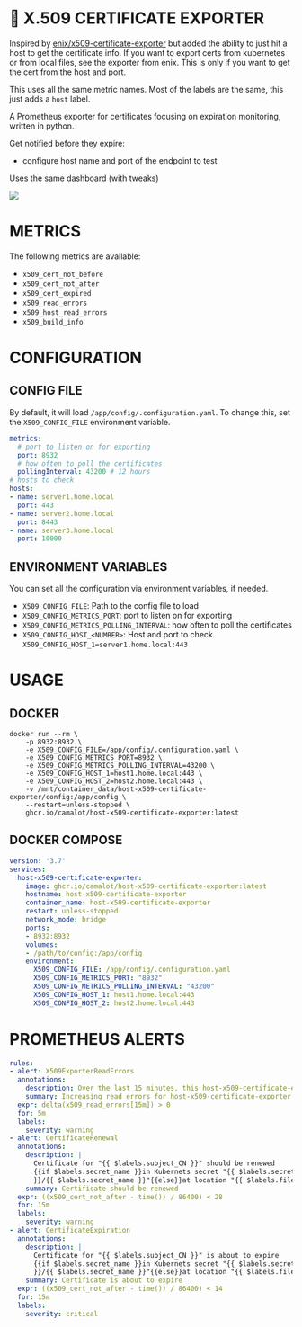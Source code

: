 # 🔏 X.509 CERTIFICATE EXPORTER

Inspired by [enix/x509-certificate-exporter](https://github.com/enix/x509-certificate-exporter) but added the ability to just hit a host to get the certificate info. If you want to export certs from kubernetes or from local files, see the exporter from enix. This is only if you want to get the cert from the host and port. 

This uses all the same metric names. Most of the labels are the same, this just adds a `host` label.

A Prometheus exporter for certificates focusing on expiration monitoring, written in python.


Get notified before they expire:

- configure host name and port of the endpoint to test

Uses the same dashboard (with tweaks) 

![](https://i.imgur.com/UWy29Rr.png)

# METRICS

The following metrics are available:

- `x509_cert_not_before`
- `x509_cert_not_after`
- `x509_cert_expired`
- `x509_read_errors`
- `x509_host_read_errors`
- `x509_build_info`


# CONFIGURATION

## CONFIG FILE

By default, it will load `/app/config/.configuration.yaml`. To change this, set the `X509_CONFIG_FILE` environment variable.

```yaml
metrics:
  # port to listen on for exporting
  port: 8932
  # how often to poll the certificates
  pollingInterval: 43200 # 12 hours
# hosts to check
hosts:
- name: server1.home.local
  port: 443
- name: server2.home.local
  port: 8443
- name: server3.home.local
  port: 10000
```

## ENVIRONMENT VARIABLES

You can set all the configuration via environment variables, if needed.

- `X509_CONFIG_FILE`: Path to the config file to load
- `X509_CONFIG_METRICS_PORT`: port to listen on for exporting
- `X509_CONFIG_METRICS_POLLING_INTERVAL`: how often to poll the certificates
- `X509_CONFIG_HOST_<NUMBER>`: Host and port to check. `X509_CONFIG_HOST_1=server1.home.local:443`

# USAGE

## DOCKER

```
docker run --rm \
	-p 8932:8932 \
	-e X509_CONFIG_FILE=/app/config/.configuration.yaml \
	-e X509_CONFIG_METRICS_PORT=8932 \
	-e X509_CONFIG_METRICS_POLLING_INTERVAL=43200 \
	-e X509_CONFIG_HOST_1=host1.home.local:443 \
	-e X509_CONFIG_HOST_2=host2.home.local:443 \
	-v /mnt/container_data/host-x509-certificate-exporter/config:/app/config \
	--restart=unless-stopped \
	ghcr.io/camalot/host-x509-certificate-exporter:latest
```
## DOCKER COMPOSE

```yaml
version: '3.7'
services:
  host-x509-certificate-exporter:
    image: ghcr.io/camalot/host-x509-certificate-exporter:latest
    hostname: host-x509-certificate-exporter
    container_name: host-x509-certificate-exporter
    restart: unless-stopped
    network_mode: bridge
    ports:
    - 8932:8932
    volumes:
    - /path/to/config:/app/config
    environment:
      X509_CONFIG_FILE: /app/config/.configuration.yaml
      X509_CONFIG_METRICS_PORT: "8932"
      X509_CONFIG_METRICS_POLLING_INTERVAL: "43200"
      X509_CONFIG_HOST_1: host1.home.local:443
      X509_CONFIG_HOST_2: host2.home.local:443
```

# PROMETHEUS ALERTS

```yaml
rules:
- alert: X509ExporterReadErrors
  annotations:
    description: Over the last 15 minutes, this host-x509-certificate-exporter instance has experienced errors reading certificate files or querying the Kubernetes API. This could be caused by a misconfiguration if triggered when the exporter starts.
    summary: Increasing read errors for host-x509-certificate-exporter
  expr: delta(x509_read_errors[15m]) > 0
  for: 5m
  labels:
    severity: warning
- alert: CertificateRenewal
  annotations:
    description: | 
      Certificate for "{{ $labels.subject_CN }}" should be renewed
      {{if $labels.secret_name }}in Kubernets secret "{{ $labels.secret_namespace
      }}/{{ $labels.secret_name }}"{{else}}at location "{{ $labels.filepath }}"{{end}}
    summary: Certificate should be renewed
  expr: ((x509_cert_not_after - time()) / 86400) < 28
  for: 15m
  labels:
    severity: warning
- alert: CertificateExpiration
  annotations:
    description: |
      Certificate for "{{ $labels.subject_CN }}" is about to expire
      {{if $labels.secret_name }}in Kubernets secret "{{ $labels.secret_namespace
      }}/{{ $labels.secret_name }}"{{else}}at location "{{ $labels.filepath }}"{{end}}
    summary: Certificate is about to expire
  expr: ((x509_cert_not_after - time()) / 86400) < 14
  for: 15m
  labels:
    severity: critical
```